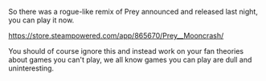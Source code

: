 So there was a rogue-like remix of Prey announced and released last night, you can play it now. 

https://store.steampowered.com/app/865670/Prey__Mooncrash/

You should of course ignore this and instead work on your fan theories about games you can't play, we all know games you can play are dull and uninteresting.